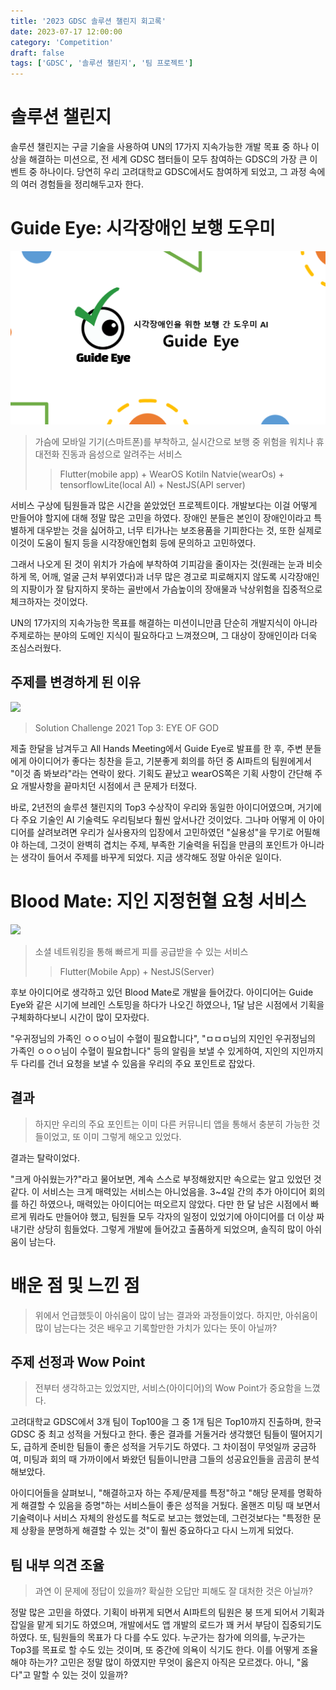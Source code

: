 ```yaml
---
title: '2023 GDSC 솔루션 챌린지 회고록'
date: 2023-07-17 12:00:00
category: 'Competition'
draft: false
tags: ['GDSC', '솔루션 챌린지', '팀 프로젝트']
---
```


# 솔루션 챌린지

솔루션 챌린지는 구글 기술을 사용하여 UN의 17가지 지속가능한 개발 목표 중 하나 이상을 해결하는 미션으로, 전 세계 GDSC 챕터들이 모두 참여하는 GDSC의 가장 큰 이벤트 중 하나이다. 당연히 우리 고려대학교 GDSC에서도 참여하게 되었고, 그 과정 속에의 여러 경험들을 정리해두고자 한다.

# Guide Eye: 시각장애인 보행 도우미

![](./images/guide-eye-thumbnail.png)

> 가슴에 모바일 기기(스마트폰)를 부착하고, 실시간으로 보행 중 위험을 워치나 휴대전화 진동과 음성으로 알려주는 서비스
>
> > Flutter(mobile app) + WearOS Kotiln Natvie(wearOs) + tensorflowLite(local AI) + NestJS(API server)

서비스 구상에 팀원들과 많은 시간을 쏟았었던 프로젝트이다. 개발보다는 이걸 어떻게 만들어야 할지에 대해 정말 많은 고민을 하였다. 장애인 분들은 본인이 장애인이라고 특별하게 대우받는 것을 싫어하고, 너무 티가나는 보조용품을 기피한다는 것, 또한 실제로 이것이 도움이 될지 등을 시각장애인협회 등에 문의하고 고민하였다.

그래서 나오게 된 것이 위치가 가슴에 부착하여 기피감을 줄이자는 것(원래는 눈과 비슷하게 목, 어깨, 얼굴 근처 부위였다)과 너무 많은 경고로 피로해지지 않도록 시각장애인의 지팡이가 잘 탐지하지 못하는 골반에서 가슴높이의 장애물과 낙상위험을 집중적으로 체크하자는 것이었다.

UN의 17가지의 지속가능한 목표를 해결하는 미션이니만큼 단순히 개발지식이 아니라 주제로하는 분야의 도메인 지식이 필요하다고 느껴졌으며, 그 대상이 장애인이라 더욱 조심스러웠다.

## 주제를 변경하게 된 이유

[![](https://img.youtube.com/vi/zipQJU651U0/0.jpg)](https://www.youtube.com/watch?v=zipQJU651U0)

> Solution Challenge 2021 Top 3: EYE OF GOD

제출 한달을 남겨두고 All Hands Meeting에서 Guide Eye로 발표를 한 후, 주변 분들에게 아이디어가 좋다는 칭찬을 듣고, 기분좋게 회의를 하던 중 AI파트의 팀원에게서 "이것 좀 봐보라"라는 연락이 왔다. 기획도 끝났고 wearOS쪽은 기획 사항이 간단해 주요 개발사항을 끝마치던 시점에서 큰 문제가 터졌다.

바로, 2년전의 솔루션 챌린지의 Top3 수상작이 우리와 동일한 아이디어였으며, 거기에다 주요 기술인 AI 기술력도 우리팀보다 훨씬 앞서나간 것이었다. 그나마 어떻게 이 아이디어를 살려보려면 우리가 실사용자의 입장에서 고민하였던 "실용성"을 무기로 어필해야 하는데, 그것이 완벽히 겹치는 주제, 부족한 기술력을 뒤집을 만큼의 포인트가 아니라는 생각이 들어서 주제를 바꾸게 되었다. 지금 생각해도 정말 아쉬운 일이다.

# Blood Mate: 지인 지정헌혈 요청 서비스

[![](https://img.youtube.com/vi/rMXFcwMXz10/0.jpg)](https://youtu.be/rMXFcwMXz10)

> 소셜 네트워킹을 통해 빠르게 피를 공급받을 수 있는 서비스
>
> > Flutter(Mobile App) + NestJS(Server)

후보 아이디어로 생각하고 있던 Blood Mate로 개발을 들어갔다. 아이디어는 Guide Eye와 같은 시기에 브레인 스토밍을 하다가 나오긴 하였으나, 1달 남은 시점에서 기획을 구체화하다보니 시간이 많이 모자랐다.

"우귀정님의 가족인 ㅇㅇㅇ님이 수혈이 필요합니다", "ㅁㅁㅁ님의 지인인 우귀정님의 가족인 ㅇㅇㅇ님이 수혈이 필요합니다" 등의 알림을 보낼 수 있게하여, 지인의 지인까지 두 다리를 건너 요청을 보낼 수 있음을 우리의 주요 포인트로 잡았다.

## 결과

> 하지만 우리의 주요 포인트는 이미 다른 커뮤니티 앱을 통해서 충분히 가능한 것들이었고, 또 이미 그렇게 해오고 있었다.

결과는 탈락이었다.

"크게 아쉬웠는가?"라고 물어보면, 계속 스스로 부정해왔지만 속으로는 알고 있었던 것 같다. 이 서비스는 크게 매력있는 서비스는 아니었음을. 3~4일 간의 추가 아이디어 회의를 하긴 하였으나, 매력있는 아이디어는 떠오르지 않았다. 다만 한 달 남은 시점에서 빠르게 뭐라도 만들어야 했고, 팀원들 모두 각자의 일정이 있었기에 아이디어를 더 이상 짜내기란 상당히 힘들었다. 그렇게 개발에 들어갔고 출품하게 되었으며, 솔직히 많이 아쉬움이 남는다.

# 배운 점 및 느낀 점

> 위에서 언급했듯이 아쉬움이 많이 남는 결과와 과정들이었다. 하지만, 아쉬움이 많이 남는다는 것은 배우고 기록할만한 가치가 있다는 뜻이 아닐까?

## 주제 선정과 Wow Point

> 전부터 생각하고는 있었지만, 서비스(아이디어)의 Wow Point가 중요함을 느꼈다.

고려대학교 GDSC에서 3개 팀이 Top100을 그 중 1개 팀은 Top10까지 진출하며, 한국 GDSC 중 최고 성적을 거뒀다고 한다. 좋은 결과를 거둘거라 생각했던 팀들이 떨어지기도, 급하게 준비한 팀들이 좋은 성적을 거두기도 하였다. 그 차이점이 무엇일까 궁금하여, 미팅과 회의 때 가까이에서 봐왔던 팀들이니만큼 그들의 성공요인들을 곰곰히 분석해보았다.

아이디어들을 살펴보니, "해결하고자 하는 주제/문제를 특정"하고 "해당 문제를 명확하게 해결할 수 있음을 증명"하는 서비스들이 좋은 성적을 거뒀다. 올핸즈 미팅 때 보면서 기술력이나 서비스 자체의 완성도를 척도로 보고는 했었는데, 그런것보다는 "특정한 문제 상황을 분명하게 해결할 수 있는 것"이 훨씬 중요하다고 다시 느끼게 되었다.

## 팀 내부 의견 조율

> 과연 이 문제에 정답이 있을까? 확실한 오답만 피해도 잘 대처한 것은 아닐까?

정말 많은 고민을 하였다. 기획이 바뀌게 되면서 AI파트의 팀원은 붕 뜨게 되어서 기획과 잡일을 맡게 되기도 하였으며, 개발에서도 앱 개발의 로드가 꽤 커서 부담이 집중되기도 하였다. 또, 팀원들의 목표가 다 다를 수도 있다. 누군가는 참가에 의의를, 누군가는 Top3를 목표로 할 수도 있는 것이며, 또 중간에 의욕이 식기도 한다. 이를 어떻게 조율해야 하는가? 고민은 정말 많이 하였지만 무엇이 옳은지 아직은 모르겠다. 아니, "옳다"고 말할 수 있는 것이 있을까?

